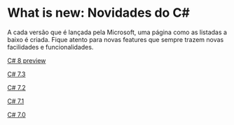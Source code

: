 # What is new: Novidades do C#

A cada versão que é lançada pela Microsoft, uma página como as listadas a baixo é criada.
Fique atento para novas features que sempre trazem novas facilidades e funcionalidades.

[C# 8 preview](https://docs.microsoft.com/en-us/dotnet/csharp/whats-new/csharp-8)

[C# 7.3](https://docs.microsoft.com/en-us/dotnet/csharp/whats-new/csharp-7-3)

[C# 7.2](https://docs.microsoft.com/en-us/dotnet/csharp/whats-new/csharp-7-2)

[C# 7.1](https://docs.microsoft.com/en-us/dotnet/csharp/whats-new/csharp-7-1)

[C# 7.0](https://docs.microsoft.com/en-us/dotnet/csharp/whats-new/csharp-7)